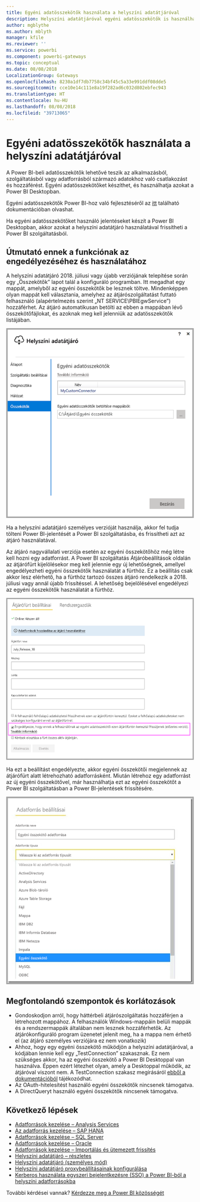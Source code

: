 ```yaml
---
title: Egyéni adatösszekötők használata a helyszíni adatátjáróval
description: Helyszíni adatátjáróval egyéni adatösszekötők is használhatók.
author: mgblythe
ms.author: mblyth
manager: kfile
ms.reviewer: ''
ms.service: powerbi
ms.component: powerbi-gateways
ms.topic: conceptual
ms.date: 08/08/2018
LocalizationGroup: Gateways
ms.openlocfilehash: 8230a1df7db7758c34bf45c5a33e991ddf08dde5
ms.sourcegitcommit: cce10e14c111e8a19f282ad6c032d802ebfec943
ms.translationtype: HT
ms.contentlocale: hu-HU
ms.lasthandoff: 08/08/2018
ms.locfileid: "39713065"
---
```

# <a name="use-custom-data-connectors-with-the-on-premises-data-gateway"></a>Egyéni adatösszekötők használata a helyszíni adatátjáróval

A Power BI-beli adatösszekötők lehetővé teszik az alkalmazásból, szolgáltatásból vagy adatforrásból származó adatokhoz való csatlakozást és hozzáférést. Egyéni adatösszekötőket készíthet, és használhatja azokat a Power BI Desktopban.

Egyéni adatösszekötők Power BI-hoz való fejlesztéséről az [itt](http://aka.ms/dataconnectors) található dokumentációban olvashat.

Ha egyéni adatösszekötőket használó jelentéseket készít a Power BI Desktopban, akkor azokat a helyszíni adatátjáró használatával frissítheti a Power BI szolgáltatásból.

## <a name="here-is-a-guide-on-how-to-enable-and-use-this-capability"></a>Útmutató ennek a funkciónak az engedélyezéséhez és használatához

A helyszíni adatátjáró 2018. júliusi vagy újabb verziójának telepítése során egy „Összekötők” lapot talál a konfiguráló programban. Itt megadhat egy mappát, amelyből az egyéni összekötők be lesznek töltve. Mindenképpen olyan mappát kell választania, amelyhez az átjárószolgáltatást futtató felhasználó (alapértelmezés szerint „NT SERVICE\PBIEgwService”) hozzáférhet. Az átjáró automatikusan betölti az ebben a mappában lévő összekötőfájlokat, és azoknak meg kell jelenniük az adatösszekötők listájában.

![Egyéni összekötő, 1. ábra](media/service-gateway-custom-connectors/gateway-onprem-customconnector1.png)

Ha a helyszíni adatátjáró személyes verzióját használja, akkor fel tudja tölteni Power BI-jelentését a Power BI szolgáltatásba, és frissítheti azt az átjáró használatával.

Az átjáró nagyvállalati verziója esetén az egyéni összekötőhöz még létre kell hozni egy adatforrást. A Power BI szolgáltatás Átjáróbeállítások oldalán az átjárófürt kijelölésekor meg kell jelennie egy új lehetőségnek, amellyel engedélyezheti egyéni összekötők használatát a fürthöz. Ez a beállítás csak akkor lesz elérhető, ha a fürthöz tartozó összes átjáró rendelkezik a 2018. júliusi vagy annál újabb frissítéssel. A lehetőség bejelölésével engedélyezi az egyéni összekötők használatát a fürthöz.

![Egyéni összekötő, 2. ábra](media/service-gateway-custom-connectors/gateway-onprem-customconnector2.png)

Ha ezt a beállítást engedélyezte, akkor egyéni összekötői megjelennek az átjárófürt alatt létrehozható adatforrásként. Miután létrehoz egy adatforrást az új egyéni összekötővel, már használhatja ezt az egyéni összekötőt a Power BI szolgáltatásban a Power BI-jelentések frissítésére.

![Egyéni összekötő, 3. ábra](media/service-gateway-custom-connectors/gateway-onprem-customconnector3.png)

## <a name="considerations-and-limitations"></a>Megfontolandó szempontok és korlátozások

* Gondoskodjon arról, hogy háttérbeli átjárószolgáltatás hozzáférjen a létrehozott mappához. A felhasználók Windows-mappáin belüli mappák és a rendszermappák általában nem lesznek hozzáférhetők. Az átjárókonfiguráló program üzenetet jelenít meg, ha a mappa nem érhető el (az átjáró személyes verziójára ez nem vonatkozik)
* Ahhoz, hogy egy egyéni összekötő működjön a helyszíni adatátjáróval, a kódjában lennie kell egy „TestConnection” szakasznak. Ez nem szükséges akkor, ha az egyéni összekötő a Power BI Desktoppal van használva. Éppen ezért létezhet olyan, amely a Desktoppal működik, az átjáróval viszont nem. A TestConnection szakasz megírásáról [ebből a dokumentációból](https://github.com/Microsoft/DataConnectors/blob/master/docs/m-extensions.md#implementing-testconnection-for-gateway-support) tájékozódhat.
* Az OAuth-hitelesítést használó egyéni összekötők nincsenek támogatva.
* A DirectQueryt használó egyéni összekötők nincsenek támogatva.

## <a name="next-steps"></a>Következő lépések

* [Adatforrások kezelése – Analysis Services](service-gateway-enterprise-manage-ssas.md)  
* [Az adatforrás kezelése – SAP HANA](service-gateway-enterprise-manage-sap.md)  
* [Adatforrások kezelése – SQL Server](service-gateway-enterprise-manage-sql.md)  
* [Adatforrások kezelése – Oracle](service-gateway-onprem-manage-oracle.md)  
* [Adatforrások kezelése – Importálás és ütemezett frissítés](service-gateway-enterprise-manage-scheduled-refresh.md)  
* [Helyszíni adatátjáró – részletes](service-gateway-onprem-indepth.md)  
* [Helyszíni adatátjáró (személyes mód)](service-gateway-personal-mode.md)
* [Helyszíni adatátjáró proxybeállításainak konfigurálása](service-gateway-proxy.md)  
* [Kerberos használata egyszeri bejelentkezésre (SSO) a Power BI-ból a helyszíni adatforrásokba](service-gateway-kerberos-for-sso-pbi-to-on-premises-data.md)  

További kérdései vannak? [Kérdezze meg a Power BI közösségét](http://community.powerbi.com/)
